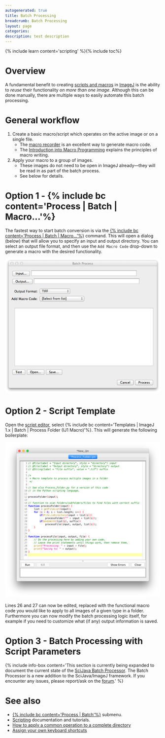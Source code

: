 ```yaml
---
autogenerated: true
title: Batch Processing
breadcrumb: Batch Processing
layout: page
categories: 
description: test description
---
```


{% include learn content='scripting' %}{% include toc%}


# Overview

A fundamental benefit to creating [scripts and macros](Scripting "wikilink") in [ImageJ](ImageJ "wikilink") is the ability to *reuse* their functionality *on more than one image*. Although this can be done manually, there are multiple ways to easily automate this batch processing.

# General workflow

1.  Create a basic macro/script which operates on the active image or on a single file.
      - The [macro recorder](Introduction_into_Macro_Programming#The_recorder "wikilink") is an excellent way to generate macro code.
      - The [Introduction into Macro Programming](Introduction_into_Macro_Programming "wikilink") explains the principles of macro writing.
2.  Apply your macro to a group of images.
      - These images do not need to be open in ImageJ already—they will be read in as part of the batch process.
      - See below for details.

# Option 1 - {% include bc content='Process | Batch | Macro...'%}

The fastest way to start batch conversion is via the [{% include bc content='Process | Batch | Macro...'%}](https://imagej.net/docs/guide/146-29.html#toc-Subsubsection-29.12.3) command. This will open a dialog (below) that will allow you to specify an input and output directory. You can select an output file format, and then use the `Add Macro Code` drop-down to generate a macro with the desired functionality.

![BatchProcess.png](/images/pages/BatchProcess.png "BatchProcess.png")

# Option 2 - Script Template

Open the [script editor](Using_the_Script_Editor "wikilink"), select {% include bc content='Templates | ImageJ 1.x | Batch | Process Folder (IJ1 Macro)'%}. This will generate the following boilerplate:

<img src="/images/pages/Process folder ij1.png" width="762"/>

Lines 26 and 27 can now be edited, replaced with the functional macro code you would like to apply to all images of a given type in a folder. Furthermore you can now modify the batch processing logic itself, for example if you need to customize what (if any) output information is saved.

# Option 3 - Batch Processing with Script Parameters

{% include info-box content='This section is currently being expanded to document the current state of the [SciJava Batch Processor](https://github.com/scijava/batch-processor/). The Batch Processor is a new addition to the SciJava/ImageJ framework. If you encounter any issues, please report/ask on the [forum](forum "wikilink").' %}

# See also

  - [{% include bc content='Process | Batch'%}](https://imagej.net/docs/guide/146-29.html#toc-Subsection-29.12) submenu.
  - [Scripting](Scripting "wikilink") documentation and tutorials.
  - [How to apply a common operation to a complete directory](How_to_apply_a_common_operation_to_a_complete_directory "wikilink")
  - [Assign your own keyboard shortcuts](Keyboard_shortcuts#Creating_your_own_keyboard_shortcuts "wikilink")
